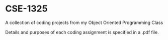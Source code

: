 # CSE-1325
A collection of coding projects from my Object Oriented Programming Class

Details and purposes of each coding assignment is specified in a .pdf file. 
